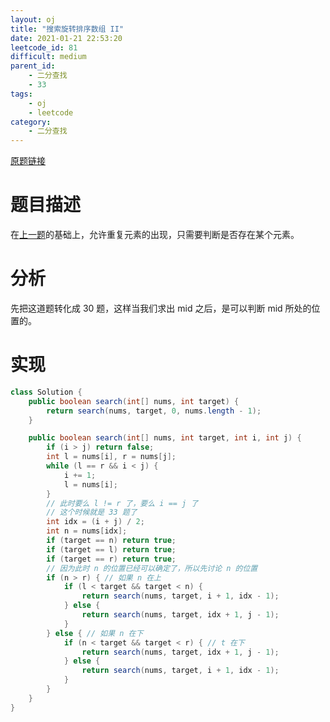 ```yaml
---
layout: oj
title: "搜索旋转排序数组 II"
date: 2021-01-21 22:53:20
leetcode_id: 81
difficult: medium
parent_id: 
    - 二分查找
    - 33
tags:
    - oj
    - leetcode
category:
    - 二分查找
---
```


[原题链接](https://leetcode-cn.com/problems/search-in-rotated-sorted-array-ii/)

# 题目描述
在[上一题](/blog/leetcode-30.html)的基础上，允许重复元素的出现，只需要判断是否存在某个元素。

# 分析
先把这道题转化成 30 题，这样当我们求出 mid 之后，是可以判断 mid 所处的位置的。

# 实现

```java
class Solution {
    public boolean search(int[] nums, int target) {
        return search(nums, target, 0, nums.length - 1);
    }

    public boolean search(int[] nums, int target, int i, int j) {
        if (i > j) return false;
        int l = nums[i], r = nums[j];
        while (l == r && i < j) {
            i += 1;
            l = nums[i];
        }
        // 此时要么 l != r 了，要么 i == j 了
        // 这个时候就是 33 题了
        int idx = (i + j) / 2;
        int n = nums[idx];
        if (target == n) return true;
        if (target == l) return true;
        if (target == r) return true;
        // 因为此时 n 的位置已经可以确定了，所以先讨论 n 的位置
        if (n > r) { // 如果 n 在上
            if (l < target && target < n) {
                return search(nums, target, i + 1, idx - 1);
            } else {
                return search(nums, target, idx + 1, j - 1);
            }
        } else { // 如果 n 在下
            if (n < target && target < r) { // t 在下
                return search(nums, target, idx + 1, j - 1);
            } else {
                return search(nums, target, i + 1, idx - 1);
            }
        }
    }
}
```
